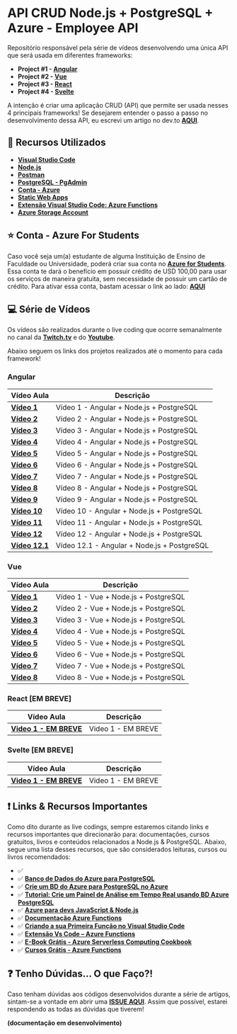 # API CRUD Node.js + PostgreSQL + Azure - Employee API

Repositório responsável pela série de vídeos desenvolvendo uma única API que será usada em diferentes frameworks:

* **Project #1 - [Angular](https://angular.io/)**
* **Project #2 - [Vue](https://vuejs.org/)**
* **Project #3 - [React](https://pt-br.reactjs.org/)**
* **Project #4 - [Svelte](https://svelte.dev/)**

A intenção é criar uma aplicação CRUD (API) que permite ser usada nesses 4 principais frameworks!
Se desejarem entender o passo a passo no desenvolvimento dessa API, eu escrevi um artigo no dev.to **[AQUI](https://dev.to/azure/desenvolvendo-uma-aplicacao-crud-node-js-com-postgresql-3clk)**. 

## 🚀 Recursos Utilizados 

* **[Visual Studio Code](https://code.visualstudio.com/?WT.mc_id=javascript-9652-gllemos)**
* **[Node.js](https://nodejs.org/en/)**
* **[Postman](https://www.getpostman.com/)**
* **[PostgreSQL - PgAdmin](https://www.postgresql.org/download/)**
* **[Conta - Azure](https://azure.microsoft.com/?WT.mc_id=javascript-9652-gllemos)**
* **[Static Web Apps](https://docs.microsoft.com/azure/static-web-apps/?WT.mc_id=javascript-9652-gllemos)**
* **[Extensão Visual Studio Code: Azure Functions](https://marketplace.visualstudio.com/items?itemName=ms-azuretools.vscode-azurefunctions&WT.mc_id=javascript-9652-gllemos)**
* **[Azure Storage Account](https://azure.microsoft.com/services/storage/?WT.mc_id=javascript-9652-gllemos)**

## ⭐️ Conta - Azure For Students 

Caso você seja um(a) estudante de alguma Instituição de Ensino de Faculdade ou Universidade, poderá criar sua conta no **[Azure for Students](https://azure.microsoft.com/free/students/?WT.mc_id=javascript-9652-gllemos)**. Essa conta te dará o benefício em possuir crédito de USD 100,00 para usar os serviços de maneira gratuita, sem necessidade de possuir um cartão de crédito. Para ativar essa conta, bastam acessar o link ao lado: **[AQUI](https://azure.microsoft.com/free/students/?WT.mc_id=javascript-9652-gllemos)**

## 💻 Série de Vídeos

Os vídeos são realizados durante o live coding que ocorre semanalmente no canal da **[Twitch.tv](https://www.twitch.tv/glaucia_lemos86)** e do **[Youtube](https://www.youtube.com/channel/UC2Qzw5aqCBk_z0lWJnumWQQ)**.

Abaixo seguem os links dos projetos realizados até o momento para cada framework!

### **Angular**

| Vídeo Aula | Descrição |
|---|---|
| **[Vídeo 1](https://youtu.be/XPkZP2KQtZI)** | Vídeo 1 - Angular + Node.js + PostgreSQL |
| **[Vídeo 2](https://youtu.be/igw22ZmaGrc)** | Vídeo 2 - Angular + Node.js + PostgreSQL |
| **[Vídeo 3](https://youtu.be/igw22ZmaGrc)** | Vídeo 3 - Angular + Node.js + PostgreSQL |
| **[Vídeo 4](https://youtu.be/NVRmVIQZqnk)** | Vídeo 4 - Angular + Node.js + PostgreSQL |
| **[Vídeo 5](https://youtu.be/YGsUk7s3iv0)** | Vídeo 5 - Angular + Node.js + PostgreSQL |
| **[Vídeo 6](https://youtu.be/MvU5iSlVfj8)** | Vídeo 6 - Angular + Node.js + PostgreSQL |
| **[Vídeo 7](https://youtu.be/8OLpIEBZXHk)** | Vídeo 7 - Angular + Node.js + PostgreSQL |
| **[Vídeo 8](https://youtu.be/74M9Wcor5Ag)** | Vídeo 8 - Angular + Node.js + PostgreSQL |
| **[Vídeo 9](https://youtu.be/1r-E_I9v9qo)** | Vídeo 9 - Angular + Node.js + PostgreSQL |
| **[Vídeo 10](https://youtu.be/TIri3VfL6Hs)** | Vídeo 10 - Angular + Node.js + PostgreSQL |
| **[Vídeo 11](https://youtu.be/p9sRUIdWFZE)** | Vídeo 11 - Angular + Node.js + PostgreSQL |
| **[Vídeo 12](https://youtu.be/1XuItO5rOLY)** | Vídeo 12 - Angular + Node.js + PostgreSQL |
| **[Vídeo 12.1](https://youtu.be/KSpal6F17-Y)** | Vídeo 12.1 - Angular + Node.js + PostgreSQL |

### **Vue**
| Vídeo Aula | Descrição |
|---|---|
| **[Vídeo 1](https://youtu.be/G_8Pi7Y1eiE)** | Vídeo 1 - Vue + Node.js + PostgreSQL |
| **[Vídeo 2](https://youtu.be/8jppxpWxYzM)** | Vídeo 2 - Vue + Node.js + PostgreSQL |
| **[Vídeo 3](https://youtu.be/ZP_1XOC6gnA)** | Vídeo 3 - Vue + Node.js + PostgreSQL |
| **[Vídeo 4](https://youtu.be/K-PIpLD8zvs)** | Vídeo 4 - Vue + Node.js + PostgreSQL |
| **[Vídeo 5](https://youtu.be/UysSATJ8wb0)** | Vídeo 5 - Vue + Node.js + PostgreSQL |
| **[Vídeo 6](https://youtu.be/3NxCKy2qtHI)** | Vídeo 6 - Vue + Node.js + PostgreSQL |
| **[Vídeo 7](https://youtu.be/4cRI8kmIn6w)** | Vídeo 7 - Vue + Node.js + PostgreSQL |
| **[Vídeo 8](https://youtu.be/lUlXOWh3Rkk)** | Vídeo 8 - Vue + Node.js + PostgreSQL |

### **React [EM BREVE]**
| Vídeo Aula | Descrição |
|---|---|
| **[Video 1 - EM BREVE]()** | Video 1 - EM BREVE |
### **Svelte [EM BREVE]**
| Vídeo Aula | Descrição |
|---|---|
| **[Video 1 - EM BREVE]()** | Video 1 - EM BREVE |

## ❗️ Links & Recursos Importantes

Como dito durante as live codings, sempre estaremos citando links e recursos importantes que direcionarão para: documentações, cursos gratuitos, livros e conteúdos relacionados a Node.js & PostgreSQL. Abaixo, segue uma lista desses recursos, que são considerados leituras, cursos ou livros recomendados:

- ✅ **[]()**
- ✅ **[Banco de Dados do Azure para PostgreSQL](https://docs.microsoft.com/azure/postgresql/?WT.mc_id=javascript-9652-gllemos)**
- ✅ **[Crie um BD do Azure para PostgreSQL no Azure](https://docs.microsoft.com/azure/postgresql/quickstart-create-server-database-portal?WT.mc_id=javascript-9652-gllemos)**
- ✅ **[Tutorial: Crie um Painel de Análise em Tempo Real usando BD Azure PostgreSQL](https://docs.microsoft.com/azure/postgresql/tutorial-design-database-hyperscale-realtime?WT.mc_id=javascript-9652-gllemos)**
- ✅ **[Azure para devs JavaScript & Node.js](https://docs.microsoft.com/javascript/azure/?WT.mc_id=javascript-9652-gllemos&view=azure-node-latest)**
- ✅ **[Documentação Azure Functions](https://docs.microsoft.com/azure/azure-functions/?WT.mc_id=javascript-9652-gllemos)**
- ✅ **[Criando a sua Primeira Função no Visual Studio Code](https://docs.microsoft.com/azure/azure-functions/functions-create-first-function-vs-code?WT.mc_id=javascript-9652-gllemos)**
- ✅ **[Extensão Vs Code – Azure Functions](https://marketplace.visualstudio.com/items?itemName=ms-azuretools.vscode-azurefunctions&WT.mc_id=javascript-9652-gllemos)**
- ✅ **[E-Book Grátis - Azure Serverless Computing Cookbook](https://azure.microsoft.com/resources/azure-serverless-computing-cookbook/?WT.mc_id=javascript-9652-gllemos)**
- ✅ **[Cursos Grátis - Azure Functions](https://docs.microsoft.com/learn/paths/create-serverless-applications/?WT.mc_id=javascript-9652-gllemos)**

## ❓ Tenho Dúvidas... O que Faço?! 

Caso tenham dúvidas aos códigos desenvolvidos durante a série de artigos, sintam-se a vontade em abrir uma **[ISSUE AQUI](https://github.com/glaucia86/employee-crud-api/issues)**. Assim que possível, estarei respondendo as todas as dúvidas que tiverem!

**(documentação em desenvolvimento)**
